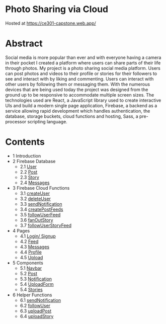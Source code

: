 # Photo Sharing via Cloud
Hosted at https://ce301-capstone.web.app/

# Abstract
Social media is more popular than ever and with everyone having a camera in their pocket I created a platform where users can share parts of their life through photos. My project is a photo sharing social media platform. Users can post photos and videos to their profile or stories for their followers to see and interact with by liking and commenting. Users can interact with other users by following them or messaging them. With the numerous devices that are being used today the project was designed from the ground up to be responsive to accommodate multiple screen sizes.
The technologies used are React, a JavaScript library used to create interactive UIs and build a modern single page application, Firebase, a backend as a service allowing rapid development which handles authentication, the database, storage buckets, cloud functions and hosting, Sass, a pre-processor scripting language.


# Contents
* 1 Introduction
* 2 Firebase Database
    * 2.1 [User](./docs/Firestore.md#User)
    * 2.2 [Post](./docs/Firestore.md#Post)
    * 2.3 [Story](./docs/Firestore.md#Story)
    * 2.4 [Messages](./docs/Firestore.md#Messages)
* 3 Firebase Cloud Functions
    * 3.1 [createUser](./docs/CloudFunctions.md#createUser)
    * 3.2 [deleteUser](./docs/CloudFunctions.md#deleteUser)
    * 3.3 [sendNotification](./docs/CloudFunctions.md#sendNotification)
    * 3.4 [createPostFeeds](./docs/CloudFunctions.md#createPostFeeds)
    * 3.5 [followUserFeed](./docs/CloudFunctions.md#followUserFeed)
    * 3.6 [fanOutStory](./docs/CloudFunctions.md#fanOutStory)
    * 3.7 [followUserStoryFeed](./docs/CloudFunctions.md#followUserStoryFeed)
* 4 Pages
    * 4.1 [Login/ Signup](./docs/Pages.md#Login%2F%20Signup)
    * 4.2 [Feed](./docs/Pages.md#Feed)
    * 4.3 [Messages](./docs/Pages.md#Messages)
    * 4.4 [Profile](./docs/Pages.md#Profile)
    * 4.5 [Upload](./docs/Pages.md#Upload)
* 5 Components
    * 5.1 [Navbar](./docs/Components.md#Navbar)
    * 5.2 [Post](./docs/Components.md#Post)
    * 5.3 [Notification](./docs/Components.md#Notification)
    * 5.4 [UploadForm](./docs/Components.md#UploadForm)
    * 5.4 [Stories](./docs/Components.md#Stories)
* 6 Helper Functions
    * 6.1 [sendNotification](./docs/HelperFunctions.md#sendNotification)
    * 6.2 [followUser](./docs/HelperFunctions.md#followUser)
    * 6.3 [uploadPost](./docs/HelperFunctions.md#uploadPost)
    * 6.4 [uploadStory](./docs/HelperFunctions.md#uploadStory)

